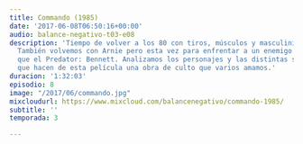 ```yaml
---
title: Commando (1985)
date: '2017-06-08T06:50:16+00:00'
audio: balance-negativo-t03-e08
description: 'Tiempo de volver a los 80 con tiros, músculos y masculinidad extrema.
  También volvemos con Arnie pero esta vez para enfrentar a un enemigo más poderoso
  que el Predator: Bennett. Analizamos los personajes y las distintas situaciones
  que hacen de esta película una obra de culto que varios amamos.'
duracion: '1:32:03'
episodio: 8
image: "/2017/06/commando.jpg"
mixcloudurl: https://www.mixcloud.com/balancenegativo/commando-1985/
subtitle: ''
temporada: 3

---
```


